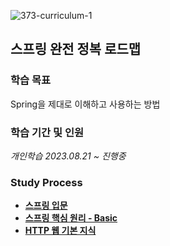 ![373-curriculum-1](https://github.com/Heo-y-y/development-blog/assets/112863029/a53fb208-22d8-4cb5-b6c6-433df19b4101)
## 스프링 완전 정복 로드맵
### 학습 목표
Spring을 제대로 이해하고 사용하는 방법
### 학습 기간 및 인원
*개인학습 2023.08.21 ~ 진행중*
### Study Process
- **[스프링 입문](https://localhost8586.gitbook.io/heo-blog/study/undefined/undefined)**
- **[스프링 핵심 원리 - Basic](https://localhost8586.gitbook.io/heo-blog/study/undefined/undefined-1)**
- **[HTTP 웹 기본 지식](https://localhost8586.gitbook.io/heo-blog/study/undefined/http)**
